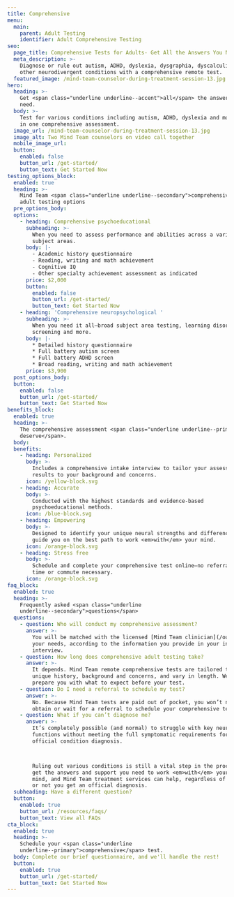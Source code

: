 ```yaml
---
title: Comprehensive
menu:
  main:
    parent: Adult Testing
    identifier: Adult Comprehensive Testing
seo:
  page_title: Comprehensive Tests for Adults- Get All the Answers You Need
  meta_description: >-
    Diagnose or rule out autism, ADHD, dyslexia, dysgraphia, dyscalculia and
    other neurodivergent conditions with a comprehensive remote test. 
  featured_image: /mind-team-counselor-during-treatment-session-13.jpg
hero:
  heading: >-
    Get <span class="underline underline--accent">all</span> the answers you
    need.
  body: >-
    Test for various conditions including autism, ADHD, dyslexia and more, all
    in one comprehensive assessment.
  image_url: /mind-team-counselor-during-treatment-session-13.jpg
  image_alt: Two Mind Team counselors on video call together
  mobile_image_url: 
  button:
    enabled: false
    button_url: /get-started/
    button_text: Get Started Now
testing_options_block:
  enabled: true
  heading: >-
    Mind Team <span class="underline underline--secondary">comprehensive</span>
    adult testing options
  pre_options_body:
  options:
    - heading: Comprehensive psychoeducational
      subheading: >-
        When you need to assess performance and abilities across a variety of
        subject areas.
      body: |-
        - Academic history questionnaire
        - Reading, writing and math achievement
        - Cognitive IQ
        - Other specialty achievement assessment as indicated
      price: $2,000
      button:
        enabled: false
        button_url: /get-started/
        button_text: Get Started Now
    - heading: 'Comprehensive neuropsychological '
      subheading: >-
        When you need it all—broad subject area testing, learning disorder
        screening and more.
      body: |-
        * Detailed history questionnaire
        * Full battery autism screen
        * Full battery ADHD screen
        * Broad reading, writing and math achievement
      price: $3,900
  post_options_body:
  button:
    enabled: false
    button_url: /get-started/
    button_text: Get Started Now
benefits_block:
  enabled: true
  heading: >-
    The comprehensive assessment <span class="underline underline--primary">you
    deserve</span>.
  body:
  benefits:
    - heading: Personalized
      body: >-
        Includes a comprehensive intake interview to tailor your assessment and
        results to your background and concerns.
      icon: /yellow-block.svg
    - heading: Accurate
      body: >-
        Conducted with the highest standards and evidence-based
        psychoeducational methods.
      icon: /blue-block.svg
    - heading: Empowering
      body: >-
        Designed to identify your unique neural strengths and differences and
        guide you on the best path to work <em>with</em> your mind.
      icon: /orange-block.svg
    - heading: Stress free
      body: >-
        Schedule and complete your comprehensive test online—no referral, wait
        time or commute necessary.
      icon: /orange-block.svg
faq_block:
  enabled: true
  heading: >-
    Frequently asked <span class="underline
    underline--secondary">questions</span>
  questions:
    - question: Who will conduct my comprehensive assessment?
      answer: >-
        You will be matched with the licensed [Mind Team clinician](/our-team/) who best fits
        your needs, according to the information you provide in your intake
        interview.
    - question: How long does comprehensive adult testing take?
      answer: >-
        It depends. Mind Team remote comprehensive tests are tailored to your
        unique history, background and concerns, and vary in length. We’ll
        prepare you with what to expect before your test.
    - question: Do I need a referral to schedule my test?
      answer: >-
        No. Because Mind Team tests are paid out of pocket, you won’t need to
        obtain or wait for a referral to schedule your comprehensive test.
    - question: What if you can’t diagnose me?
      answer: >-
        It’s completely possible (and normal) to struggle with key neural
        functions without meeting the full symptomatic requirements for an
        official condition diagnosis. 



        Ruling out various conditions is still a vital step in the process to
        get the answers and support you need to work <em>with</em> your unique
        mind, and Mind Team treatment services can help, regardless of whether
        or not you get an official diagnosis.
  subheading: Have a different question?
  button:
    enabled: true
    button_url: /resources/faqs/
    button_text: View all FAQs
cta_block:
  enabled: true
  heading: >-
    Schedule your <span class="underline
    underline--primary">comprehensive</span> test.
  body: Complete our brief questionnaire, and we'll handle the rest!
  button:
    enabled: true
    button_url: /get-started/
    button_text: Get Started Now
---
```

